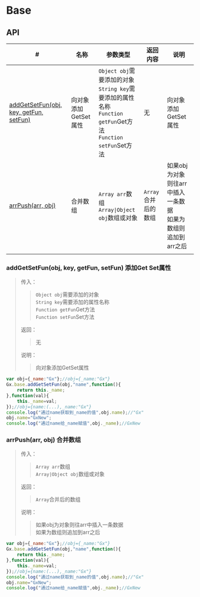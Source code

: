 # Base

## API

|#|名称|参数类型|返回内容|说明|
|--|--|--|--|--|
|[addGetSetFun(obj, key, getFun, setFun)](#addGetSetFun)|向对象添加GetSet属性|`Object obj`需要添加的对象<br>`String key`需要添加的属性名称<br>`Function getFun`Get方法<br>`Function setFun`Set方法<br>|无|向对象添加GetSet属性|
|[arrPush(arr, obj)](#arrPush)|合并数组|`Array arr`数组<br>`Array\|Object obj`数组或对象|`Array`合并后的数组|如果obj为对象则往arr中插入一条数据<br>如果为数组则追加到arr之后|
||

### <span id="addGetSetFun">addGetSetFun(obj, key, getFun, setFun) 添加Get Set属性</span>

>传入：
>>`Object obj`需要添加的对象  
>>`String key`需要添加的属性名称  
>>`Function getFun`Get方法  
>>`Function setFun`Set方法  
>
>返回：
>>无
>
>说明：
>>向对象添加GetSet属性
>  
```js
var obj={_name:"Gx"};//obj={_name:"Gx"}
Gx.base.addGetSetFun(obj,"name",function(){
    return this._name;
},function(val){
    this._name=val;
});//obj={name:(...),_name:"Gx"}
console.log("通过name获取到_name的值",obj.name);//"Gx"
obj.name="GxNew";
console.log("通过name给_name赋值",obj._name);//GxNew
```

### <span id="arrPush">arrPush(arr, obj) 合并数组</span>

>传入：
>>`Array arr`数组  
>>`Array|Object obj`数组或对象
>
>返回：
>>`Array`合并后的数组
>
>说明：
>>如果obj为对象则往arr中插入一条数据  
>>如果为数组则追加到arr之后
>  
```js
var obj={_name:"Gx"};//obj={_name:"Gx"}
Gx.base.addGetSetFun(obj,"name",function(){
    return this._name;
},function(val){
    this._name=val;
});//obj={name:(...),_name:"Gx"}
console.log("通过name获取到_name的值",obj.name);//"Gx"
obj.name="GxNew";
console.log("通过name给_name赋值",obj._name);//GxNew
```
